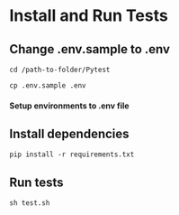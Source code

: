 # Install and Run Tests
## Change .env.sample to .env

`cd /path-to-folder/Pytest`

`cp .env.sample .env`

#### Setup environments to .env file

## Install dependencies
`pip install -r requirements.txt`

## Run tests
`sh test.sh`

